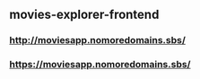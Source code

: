 ## movies-explorer-frontend

### http://moviesapp.nomoredomains.sbs/
### https://moviesapp.nomoredomains.sbs/
